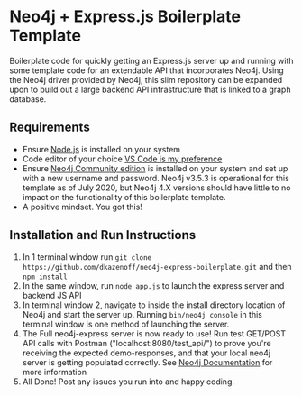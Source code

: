 # Neo4j + Express.js Boilerplate Template
Boilerplate code for quickly getting an Express.js server up and running with some template code for an extendable API that incorporates Neo4j. Using the Neo4j driver provided by Neo4j, this slim repository can be expanded upon to build out a large backend API infrastructure that is linked to a graph database. 

## Requirements
- Ensure [Node.js](https://nodejs.org/en/) is installed on your system
- Code editor of your choice [VS Code is my preference](https://code.visualstudio.com/)
- Ensure [Neo4j Community edition](https://neo4j.com/download-center/) is installed on your system and set up with a new username and password. Neo4j v3.5.3 is operational for this template as of July 2020, but Neo4j 4.X versions should have little to no impact on the functionality of this boilerplate template. 
- A positive mindset. You got this!

## Installation and Run Instructions
1. In 1 terminal window run ``git clone https://github.com/dkazenoff/neo4j-express-boilerplate.git`` and then ``npm install``
2. In the same window, run ``node app.js`` to launch the express server and backend JS API
3. In terminal window 2, navigate to inside the install directory location of Neo4j and start the server up. Running ``bin/neo4j console`` in this terminal window is one method of launching the server.
4. The Full neo4j-express server is now ready to use! Run test GET/POST API calls with Postman ("localhost:8080/test_api/") to prove you're receiving the expected demo-responses, and that your local neo4j server is getting populated correctly. See [Neo4j Documentation](https://neo4j.com/docs/) for more information
5. All Done! Post any issues you run into and happy coding. 
